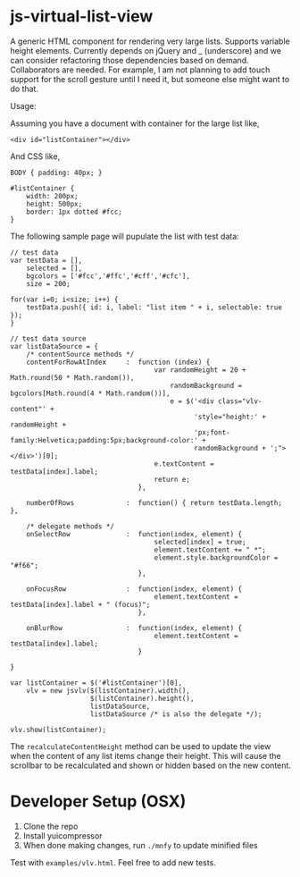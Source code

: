 js-virtual-list-view
====================

A generic HTML component for rendering very large lists. Supports variable height elements. Currently depends on jQuery and _ (underscore) and we can consider refactoring those dependencies based on demand. Collaborators are needed. For example, I am not planning to add touch support for the scroll gesture until I need it, but someone else might want to do that.

Usage:

Assuming you have a document with container for the large list like,

    <div id="listContainer"></div>

And CSS like,

    BODY { padding: 40px; }

    #listContainer {
        width: 200px;
        height: 500px;   
        border: 1px dotted #fcc;
    }

The following sample page will pupulate the list with test data:

    // test data
    var testData = [],
        selected = [],
        bgcolors = ['#fcc','#ffc','#cff','#cfc'],
        size = 200;

    for(var i=0; i<size; i++) {
        testData.push({ id: i, label: "list item " + i, selectable: true });
    }

    // test data source
    var listDataSource = {
        /* contentSource methods */
        contentForRowAtIndex     :  function (index) {
                                        var randomHeight = 20 + Math.round(50 * Math.random()),
                                            randomBackground = bgcolors[Math.round(4 * Math.random())],
                                            e = $('<div class="vlv-content"' +
                                                  'style="height:' + randomHeight + 
                                                  'px;font-family:Helvetica;padding:5px;background-color:' +
                                                  randomBackground + ';"></div>')[0];
                                        e.textContent = testData[index].label;
                                        return e;
                                    },
        
        numberOfRows             :  function() { return testData.length; },

        /* delegate methods */
        onSelectRow              :  function(index, element) { 
                                        selected[index] = true;
                                        element.textContent += " *";
                                        element.style.backgroundColor = "#f66";
                                    },

        onFocusRow               :  function(index, element) { 
                                        element.textContent = testData[index].label + " (focus)";
                                    },

        onBlurRow                :  function(index, element) { 
                                        element.textContent = testData[index].label;
                                    }

    }

    var listContainer = $('#listContainer')[0],
        vlv = new jsvlv($(listContainer).width(), 
                        $(listContainer).height(), 
                        listDataSource, 
                        listDataSource /* is also the delegate */);

    vlv.show(listContainer);
    
The `recalculateContentHeight` method can be used to update the view when the content of any list items change their height. This will cause the scrollbar to be recalculated and shown or hidden based on the new content.

Developer Setup (OSX)
=====================

1. Clone the repo
2. Install yuicompressor
3. When done making changes, run `./mnfy` to update minified files

Test with `examples/vlv.html`. Feel free to add new tests.
